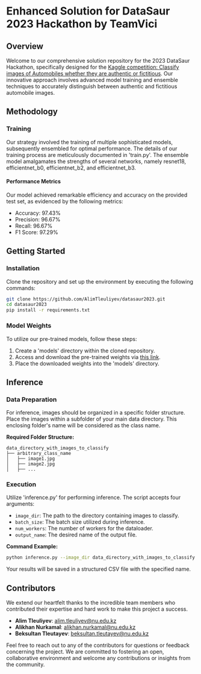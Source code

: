 # Enhanced Solution for DataSaur 2023 Hackathon by TeamVici

## Overview
Welcome to our comprehensive solution repository for the 2023 DataSaur Hackathon, specifically designed for the [Kaggle competition: Classify images of Automobiles whether they are authentic or fictitious](https://www.kaggle.com/competitions/case3-datasaur-photo/overview). Our innovative approach involves advanced model training and ensemble techniques to accurately distinguish between authentic and fictitious automobile images.

## Methodology

### Training
Our strategy involved the training of multiple sophisticated models, subsequently ensembled for optimal performance. The details of our training process are meticulously documented in 'train.py'. The ensemble model amalgamates the strengths of several networks, namely resnet18, efficientnet_b0, efficientnet_b2, and efficientnet_b3.

#### Performance Metrics
Our model achieved remarkable efficiency and accuracy on the provided test set, as evidenced by the following metrics:
- Accuracy:  97.43%
- Precision:  96.67%
- Recall:  96.67%
- F1 Score:  97.29%

## Getting Started

### Installation
Clone the repository and set up the environment by executing the following commands:
```bash
git clone https://github.com/AlimTleuliyev/datasaur2023.git
cd datasaur2023
pip install -r requirements.txt
```

### Model Weights
To utilize our pre-trained models, follow these steps:
1. Create a 'models' directory within the cloned repository.
2. Access and download the pre-trained weights via [this link](https://drive.google.com/drive/folders/1zzWCFKr0LSLQsirM7jqb9_S5OscJt4f8?usp=sharing).
3. Place the downloaded weights into the 'models' directory.

## Inference

### Data Preparation
For inference, images should be organized in a specific folder structure. Place the images within a subfolder of your main data directory. This enclosing folder's name will be considered as the class name.

**Required Folder Structure:**
```
data_directory_with_images_to_classify
├── arbitrary_class_name
│   ├── image1.jpg
│   ├── image2.jpg
│   ├── ...
```

### Execution
Utilize 'inference.py' for performing inference. The script accepts four arguments:
- `image_dir`: The path to the directory containing images to classify.
- `batch_size`: The batch size utilized during inference.
- `num_workers`: The number of workers for the dataloader.
- `output_name`: The desired name of the output file.

**Command Example:**
```bash
python inference.py --image_dir data_directory_with_images_to_classify --batch_size 32 --num_workers 4 --output_name results.csv
```

Your results will be saved in a structured CSV file with the specified name.

## Contributors

We extend our heartfelt thanks to the incredible team members who contributed their expertise and hard work to make this project a success.

- **Alim Tleuliyev**: [alim.tleuliyev@nu.edu.kz](mailto:alim.tleuliyev@nu.edu.kz)
- **Alikhan Nurkamal**: [alikhan.nurkamal@nu.edu.kz](mailto:alikhan.nurkamal@nu.edu.kz)
- **Beksultan Tleutayev**: [beksultan.tleutayev@nu.edu.kz](mailto:beksultan.tleutayev@nu.edu.kz)

Feel free to reach out to any of the contributors for questions or feedback concerning the project. We are committed to fostering an open, collaborative environment and welcome any contributions or insights from the community.